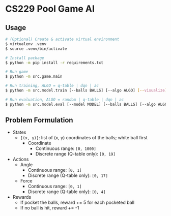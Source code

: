 # CS229 Pool Game AI

## Usage

```bash
# (Optional) Create & activate virtual environment
$ virtualenv .venv
$ source .venv/bin/activate

# Install package
$ python -m pip install -r requirements.txt

# Run game
$ python -m src.game.main

# Run training, ALGO = q-table | dqn | ac
$ python -m src.model.train [--balls BALLS] [--algo ALGO] [--visualize] output_model

# Run evaluation, ALGO = random | q-table | dqn | ac
$ python -m src.model.eval [--model MODEL] [--balls BALLS] [--algo ALGO] [--visualize]
```

## Problem Formulation

- States
    - `[(x, y)]`: list of (x, y) coordinates of the balls; white ball first
        - Coordinate
            - Continuous range: `[0, 1000]`
            - Discrete range (Q-table only): `[0, 19]`
- Actions
    - Angle
        - Continuous range: `[0, 1]`
        - Discrete range (Q-table only): `[0, 17]` 
    - Force
        - Continuous range: `[0, 1]`
        - Discrete range (Q-table only): `[0, 4]` 
- Rewards
    - If pocket the balls, reward += 5 for each pocketed ball
    - If no ball is hit, reward += -1
